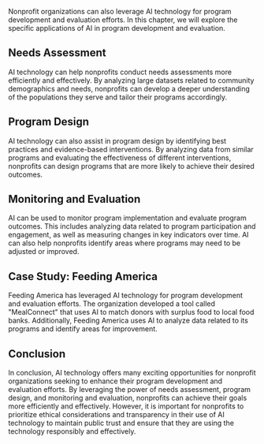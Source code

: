 

Nonprofit organizations can also leverage AI technology for program development and evaluation efforts. In this chapter, we will explore the specific applications of AI in program development and evaluation.

Needs Assessment
----------------

AI technology can help nonprofits conduct needs assessments more efficiently and effectively. By analyzing large datasets related to community demographics and needs, nonprofits can develop a deeper understanding of the populations they serve and tailor their programs accordingly.

Program Design
--------------

AI technology can also assist in program design by identifying best practices and evidence-based interventions. By analyzing data from similar programs and evaluating the effectiveness of different interventions, nonprofits can design programs that are more likely to achieve their desired outcomes.

Monitoring and Evaluation
-------------------------

AI can be used to monitor program implementation and evaluate program outcomes. This includes analyzing data related to program participation and engagement, as well as measuring changes in key indicators over time. AI can also help nonprofits identify areas where programs may need to be adjusted or improved.

Case Study: Feeding America
---------------------------

Feeding America has leveraged AI technology for program development and evaluation efforts. The organization developed a tool called "MealConnect" that uses AI to match donors with surplus food to local food banks. Additionally, Feeding America uses AI to analyze data related to its programs and identify areas for improvement.

Conclusion
----------

In conclusion, AI technology offers many exciting opportunities for nonprofit organizations seeking to enhance their program development and evaluation efforts. By leveraging the power of needs assessment, program design, and monitoring and evaluation, nonprofits can achieve their goals more efficiently and effectively. However, it is important for nonprofits to prioritize ethical considerations and transparency in their use of AI technology to maintain public trust and ensure that they are using the technology responsibly and effectively.
